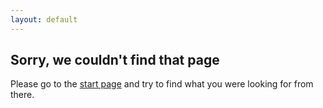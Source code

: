 ```yaml
---
layout: default
---
```


## Sorry, we couldn't find that page

Please go to the [start page](/) and try to find what you were looking for from there.
